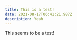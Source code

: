 ```yaml
---
title: This is a test!
date: 2021-08-17T06:41:21.987Z
description: Yeah
---
```

This seems to be a test!